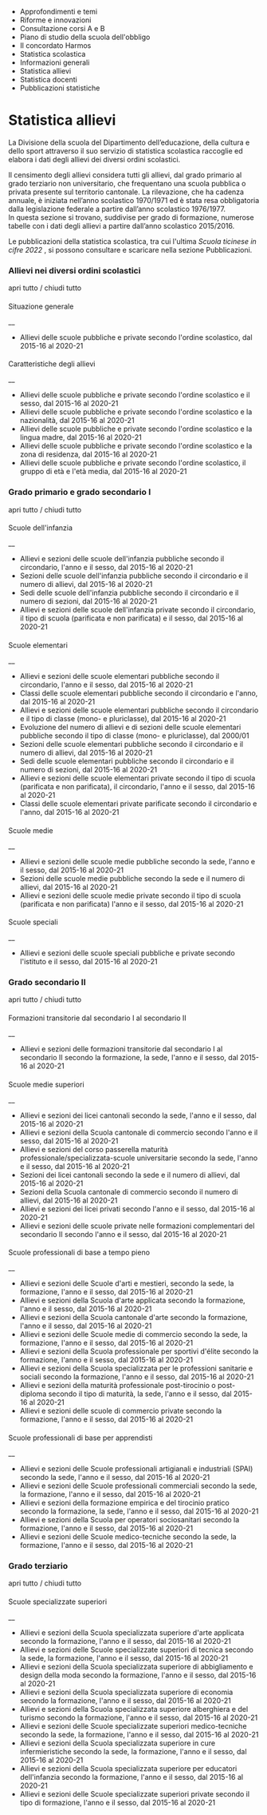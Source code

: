   * Approfondimenti e temi
  * Riforme e innovazioni
  * Consultazione corsi A e B
  * Piano di studio della scuola dell'obbligo
  * Il concordato Harmos
  * Statistica scolastica
  * Informazioni generali
  * Statistica allievi
  * Statistica docenti
  * Pubblicazioni statistiche

#  Statistica allievi

La Divisione della scuola del Dipartimento dell’educazione, della cultura e
dello sport attraverso il suo servizio di statistica scolastica raccoglie ed
elabora i dati degli allievi dei diversi ordini scolastici.

Il censimento degli allievi considera tutti gli allievi, dal grado primario al
grado terziario non universitario, che frequentano una scuola pubblica o
privata presente sul territorio cantonale. La rilevazione, che ha cadenza
annuale, è iniziata nell’anno scolastico 1970/1971 ed è stata resa
obbligatoria dalla legislazione federale a partire dall’anno scolastico
1976/1977.  
In questa sezione si trovano, suddivise per grado di formazione, numerose
tabelle con i dati degli allievi a partire dall’anno scolastico 2015/2016.

Le pubblicazioni della statistica scolastica, tra cui l'ultima _Scuola
ticinese in cifre 2022_ , si possono consultare e scaricare nella sezione
Pubblicazioni.

###  Allievi nei diversi ordini scolastici

apri tutto / chiudi tutto

####

Situazione generale

 __

  * Allievi delle scuole pubbliche e private secondo l'ordine scolastico, dal 2015-16 al 2020-21

####

Caratteristiche degli allievi

 __

  * Allievi delle scuole pubbliche e private secondo l'ordine scolastico e il sesso, dal 2015-16 al 2020-21
  * Allievi delle scuole pubbliche e private secondo l'ordine scolastico e la nazionalità, dal 2015-16 al 2020-21
  * Allievi delle scuole pubbliche e private secondo l'ordine scolastico e la lingua madre, dal 2015-16 al 2020-21
  * Allievi delle scuole pubbliche e private secondo l'ordine scolastico e la zona di residenza, dal 2015-16 al 2020-21
  * Allievi delle scuole pubbliche e private secondo l'ordine scolastico, il gruppo di età e l'età media, dal 2015-16 al 2020-21

###  Grado primario e grado secondario I

apri tutto / chiudi tutto

####

Scuole dell'infanzia

 __

  * Allievi e sezioni delle scuole dell'infanzia pubbliche secondo il circondario, l'anno e il sesso, dal 2015-16 al 2020-21
  * Sezioni delle scuole dell'infanzia pubbliche secondo il circondario e il numero di allievi, dal 2015-16 al 2020-21
  * Sedi delle scuole dell'infanzia pubbliche secondo il circondario e il numero di sezioni, dal 2015-16 al 2020-21
  * Allievi e sezioni delle scuole dell'infanzia private secondo il circondario, il tipo di scuola (parificata e non parificata) e il sesso, dal 2015-16 al 2020-21

####

Scuole elementari

 __

  * Allievi e sezioni delle scuole elementari pubbliche secondo il circondario, l'anno e il sesso, dal 2015-16 al 2020-21
  * Classi delle scuole elementari pubbliche secondo il circondario e l'anno, dal 2015-16 al 2020-21
  * Allievi e sezioni delle scuole elementari pubbliche secondo il circondario e il tipo di classe (mono- e pluriclasse), dal 2015-16 al 2020-21
  * Evoluzione del numero di allievi e di sezioni delle scuole elementari pubbliche secondo il tipo di classe (mono- e pluriclasse), dal 2000/01
  * Sezioni delle scuole elementari pubbliche secondo il circondario e il numero di allievi, dal 2015-16 al 2020-21
  * Sedi delle scuole elementari pubbliche secondo il circondario e il numero di sezioni, dal 2015-16 al 2020-21
  * Allievi e sezioni delle scuole elementari private secondo il tipo di scuola (parificata e non parificata), il circondario, l'anno e il sesso, dal 2015-16 al 2020-21
  * Classi delle scuole elementari private parificate secondo il circondario e l'anno, dal 2015-16 al 2020-21

####

Scuole medie

 __

  * Allievi e sezioni delle scuole medie pubbliche secondo la sede, l'anno e il sesso, dal 2015-16 al 2020-21
  * Sezioni delle scuole medie pubbliche secondo la sede e il numero di allievi, dal 2015-16 al 2020-21
  * Allievi e sezioni delle scuole medie private secondo il tipo di scuola (parificata e non parificata) l'anno e il sesso, dal 2015-16 al 2020-21

####

Scuole speciali

 __

  * Allievi e sezioni delle scuole speciali pubbliche e private secondo l'istituto e il sesso, dal 2015-16 al 2020-21

###  Grado secondario II

apri tutto / chiudi tutto

####

Formazioni transitorie dal secondario I al secondario II

 __

  * Allievi e sezioni delle formazioni transitorie dal secondario I al secondario II secondo la formazione, la sede, l'anno e il sesso, dal 2015-16 al 2020-21

####

Scuole medie superiori

 __

  * Allievi e sezioni dei licei cantonali secondo la sede, l'anno e il sesso, dal 2015-16 al 2020-21
  * Allievi e sezioni della Scuola cantonale di commercio secondo l'anno e il sesso, dal 2015-16 al 2020-21
  * Allievi e sezioni del corso passerella maturità professionale/specializzata-scuole universitarie secondo la sede, l'anno e il sesso, dal 2015-16 al 2020-21
  * Sezioni dei licei cantonali secondo la sede e il numero di allievi, dal 2015-16 al 2020-21
  * Sezioni della Scuola cantonale di commercio secondo il numero di allievi, dal 2015-16 al 2020-21
  * Allievi e sezioni dei licei privati secondo l'anno e il sesso, dal 2015-16 al 2020-21
  * Allievi e sezioni delle scuole private nelle formazioni complementari del secondario II secondo l'anno e il sesso, dal 2015-16 al 2020-21

####

Scuole professionali di base a tempo pieno

 __

  * Allievi e sezioni delle Scuole d'arti e mestieri, secondo la sede, la formazione, l'anno e il sesso, dal 2015-16 al 2020-21
  * Allievi e sezioni della Scuola d'arte applicata secondo la formazione, l'anno e il sesso, dal 2015-16 al 2020-21
  * Allievi e sezioni della Scuola cantonale d'arte secondo la formazione, l'anno e il sesso, dal 2015-16 al 2020-21
  * Allievi e sezioni delle Scuole medie di commercio secondo la sede, la formazione, l'anno e il sesso, dal 2015-16 al 2020-21
  * Allievi e sezioni della Scuola professionale per sportivi d'élite secondo la formazione, l'anno e il sesso, dal 2015-16 al 2020-21
  * Allievi e sezioni della Scuola specializzata per le professioni sanitarie e sociali secondo la formazione, l'anno e il sesso, dal 2015-16 al 2020-21
  * Allievi e sezioni della maturità professionale post-tirocinio o post-diploma secondo il tipo di maturità, la sede, l'anno e il sesso, dal 2015-16 al 2020-21
  * Allievi e sezioni delle scuole di commercio private secondo la formazione, l'anno e il sesso, dal 2015-16 al 2020-21

####

Scuole professionali di base per apprendisti

 __

  * Allievi e sezioni delle Scuole professionali artigianali e industriali (SPAI) secondo la sede, l'anno e il sesso, dal 2015-16 al 2020-21
  * Allievi e sezioni delle Scuole professionali commerciali secondo la sede, la formazione, l'anno e il sesso, dal 2015-16 al 2020-21
  * Allievi e sezioni della formazione empirica e del tirocinio pratico secondo la formazione, la sede, l'anno e il sesso, dal 2015-16 al 2020-21
  * Allievi e sezioni della Scuola per operatori sociosanitari secondo la formazione, l'anno e il sesso, dal 2015-16 al 2020-21
  * Allievi e sezioni delle Scuole medico-tecniche secondo la sede, la formazione, l'anno e il sesso, dal 2015-16 al 2020-21

###  Grado terziario

apri tutto / chiudi tutto

####

Scuole specializzate superiori

 __

  * Allievi e sezioni della Scuola specializzata superiore d'arte applicata secondo la formazione, l'anno e il sesso, dal 2015-16 al 2020-21
  * Allievi e sezioni delle Scuole specializzate superiori di tecnica secondo la sede, la formazione, l'anno e il sesso, dal 2015-16 al 2020-21
  * Allievi e sezioni della Scuola specializzata superiore di abbigliamento e design della moda secondo la formazione, l'anno e il sesso, dal 2015-16 al 2020-21
  * Allievi e sezioni della Scuola specializzata superiore di economia secondo la formazione, l'anno e il sesso, dal 2015-16 al 2020-21
  * Allievi e sezioni della Scuola specializzata superiore alberghiera e del turismo secondo la formazione, l'anno e il sesso, dal 2015-16 al 2020-21
  * Allievi e sezioni delle Scuole specializzate superiori medico-tecniche secondo la sede, la formazione, l'anno e il sesso, dal 2015-16 al 2020-21
  * Allievi e sezioni della Scuola specializzata superiore in cure infermieristiche secondo la sede, la formazione, l'anno e il sesso, dal 2015-16 al 2020-21
  * Allievi e sezioni della Scuola specializzata superiore per educatori dell'infanzia secondo la formazione, l'anno e il sesso, dal 2015-16 al 2020-21
  * Allievi e sezioni delle Scuole specializzate superiori private secondo il tipo di formazione, l'anno e il sesso, dal 2015-16 al 2020-21

